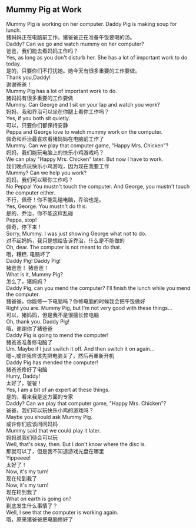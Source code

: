 ## Mummy Pig at Work

Mummy Pig is working on her computer. Daddy Pig is making soup for lunch.\
猪妈妈正在电脑前工作。猪爸爸正在准备午饭要喝的汤。\
Daddy? Can we go and watch mummy on her computer?\
爸爸，我们能去看妈妈工作吗？\
Yes, as long as you don't disturb her. She has a lot of important work to do today.\
是的，只要你们不打扰她。她今天有很多重要的工作要做。\
Thank you,Daddy!\
谢谢爸爸！\
Mummy Pig has a lot of important work to do.\
猪妈妈有很多重要的工作要做\
Mummy. Can George and I sit on your lap and watch you work?\
妈妈，我和乔治可以坐在你腿上看你工作吗？\
Yes, if you both sit quietly.\
可以，只要你们都保持安静\
Peppa and George love to watch mummy work on the computer.\
佩奇和乔治最喜欢看猪妈妈在电脑前工作了\
Mummy. Can we play that computer game, "Happy Mrs. Chicken"?\
妈妈，我们能玩电脑上的快乐小鸡游戏吗？\
We can play "Happy Mrs. Chicken" later. But now I have to work.\
我们晚点玩快乐小鸡游戏，因为现在我要工作\
Mummy? Can we help you work?\
妈妈，我们可以帮你工作吗？\
No Peppa! You mustn't touch the computer. And George, you mustn't touch the computer either.\
不行，佩奇！你不能乱碰电脑，乔治也是。\
Yes, George. You mustn't do this.\
是的，乔治，你不能这样乱碰\
Peppa, stop!\
佩奇，停下来！\
Sorry, Mummy. I was just showing George what not to do.\
对不起妈妈，我只是想给告诉乔治，什么是不能做的\
Oh, dear. The computer is not meant to do that.\
哦，糟糕. 电脑坏了\
Daddy Pig! Daddy Pig!\
猪爸爸！ 猪爸爸！\
What is it, Mummy Pig?\
怎么了，猪妈妈？\
Daddy Pig, can you mend the computer? I'll finish the lunch while you mend the computer.\
猪爸爸，你能修一下电脑吗？你修电脑的时候我会把午饭做好\
Right you are. Mummy Pig, but I'm not very good with these things...\
可以，猪妈妈，但是我不是很擅长修电脑\
Oh, thank you. Daddy Pig! \
哦，谢谢你了猪爸爸\
Daddy Pig is going to mend the computer!\
猪爸爸准备修电脑了\
Um. Maybe if I just switch it off. And then switch it on again...\
嗯~,或许我应该先把电脑关了，然后再重新开机\
Daddy Pig has mended the computer!\
猪爸爸修好了电脑\
Hurry, Daddy!\
太好了，爸爸！\
Yes, I am a bit of an expert at these things.\
是的，看来我是这方面的专家\
Daddy? Can we play that computer game, "Happy Mrs. Chicken"?\
爸爸，我们可以玩快乐小鸡的游戏吗？\
Maybe you should ask Mummy Pig.\
或许你们应该问问妈妈\
Mummy said that we could play it later.\
妈妈说我们待会可以玩\
Well, that's okay, then. But I don't know where the disc is.\
那就可以了，但是我不知道游戏光盘在哪里\
Yippeeee!\
太好了！\
Now, it's my turn!\
现在轮到我了\
Now, it's my turn!\
现在轮到我了\
What on earth is going on?\
到底发生什么事情了？\
Well, I see that the computer is working again.\
哦，原来猪爸爸把电脑修好了